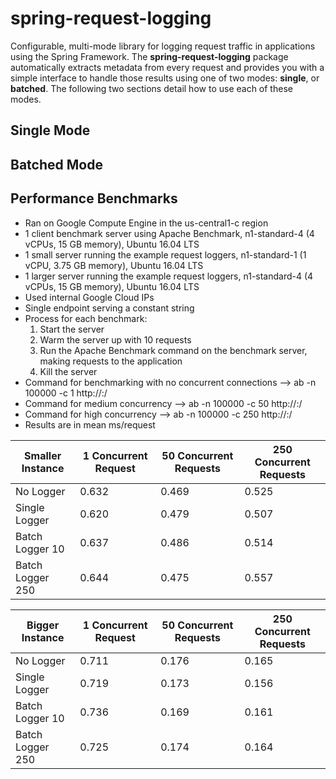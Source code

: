 # spring-request-logging
Configurable, multi-mode library for logging request traffic in applications using the Spring Framework.  The **spring-request-logging** package automatically extracts metadata from every request and provides you with a simple interface to handle those results using one of two modes: **single**, or **batched**.  The following two sections detail how to use each of these modes.

## Single Mode

## Batched Mode

## Performance Benchmarks

* Ran on Google Compute Engine in the us-central1-c region
* 1 client benchmark server using Apache Benchmark, n1-standard-4 (4 vCPUs, 15 GB memory), Ubuntu 16.04 LTS
* 1 small server running the example request loggers, n1-standard-1 (1 vCPU, 3.75 GB memory), Ubuntu 16.04 LTS
* 1 larger server running the example request loggers, n1-standard-4 (4 vCPUs, 15 GB memory), Ubuntu 16.04 LTS
* Used internal Google Cloud IPs
* Single endpoint serving a constant string
* Process for each benchmark:
    1. Start the server
    2. Warm the server up with 10 requests
    3. Run the Apache Benchmark command on the benchmark server, making requests to the application
    4. Kill the server
* Command for benchmarking with no concurrent connections --> ab -n 100000 -c 1 http://<ip>:<port>/
* Command for medium concurrency --> ab -n 100000 -c 50 http://<ip>:<port>/
* Command for high concurrency --> ab -n 100000 -c 250 http://<ip>:<port>/
* Results are in mean ms/request

| Smaller Instance | 1 Concurrent Request | 50 Concurrent Requests | 250 Concurrent Requests |
| ---------------- | -------------------- | ---------------------- | ----------------------- |
| No Logger        | 0.632                | 0.469                  | 0.525                   |
| Single Logger    | 0.620                | 0.479                  | 0.507                   |
| Batch Logger 10  | 0.637                | 0.486                  | 0.514                   |
| Batch Logger 250 | 0.644                | 0.475                  | 0.557                   |

| Bigger Instance  | 1 Concurrent Request | 50 Concurrent Requests | 250 Concurrent Requests |
| ---------------- | -------------------- | ---------------------- | ----------------------- |
| No Logger        | 0.711                | 0.176                  | 0.165                   |
| Single Logger    | 0.719                | 0.173                  | 0.156                   |
| Batch Logger 10  | 0.736                | 0.169                  | 0.161                   |
| Batch Logger 250 | 0.725                | 0.174                  | 0.164                   |
